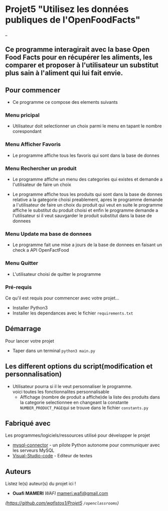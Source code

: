 
#
# Projet5 "Utilisez les données publiques de l'OpenFoodFacts"
_


## Ce programme interagirait avec la base Open Food Facts pour en récupérer les aliments, les comparer et proposer à l'utilisateur un substitut plus sain à l'aliment qui lui fait envie.

## Pour commencer
- Ce programme ce compose des elements suivants

### Menu pricipal

- Utilisateur doit selectionner un choix parmi le menu en tapant le nombre corespondant  

### Menu Afficher Favoris 

- Le programme affiche tous les favoris qui sont dans la base de donnes

### Menu Rechercher un produit

- Le programme affiche un menu des categories qui existes et demande a l'utilisateur de faire un choix

- Le programme affiche tous les produits qui sont dans la base de donnes relative a la gategorie choisi preablement, apres le programme demande a l'utilisateur de faire un choix du produit qui veut en suite le programme affiche le substitut du produit choisi
et enfin le programme demande a l'utilisateur si il veut sauvgarder
le produit substitut dans la base de donnees  

### Menu Update ma base de donnees

- Le programme fait une mise a jours de la base de donnees en faisant un check a API OpenFactFood  

### Menu Quitter
- L'utilisateur choisi de quitter le programme  

### Pré-requis

Ce qu'il est requis pour commencer avec votre projet...

- Installer Python3 
- Installer les dependances avec le fichier `requirements.txt`

## Démarrage

Pour lancer votre projet
 
- Taper dans un terminal `python3 main.py` 

## Les different options du script(modification et personnalisation)

- Utilisateur pourra si il le veut personnaliser le programme.   
voici toutes les fonctionnalites personnalisable  
    * Affichage (nombre de produit a affiche)de la liste des produits       dans la categorie selectionnee en changeant la constante           
    `NUMBER_PRODUCT_PAGE`qui se trouve dans le fichier 
    `constants.py`
    

## Fabriqué avec

Les programmes/logiciels/ressources utilisé pour développer le projet


* [mysql-connector](https://dev.mysql.com/doc/connector-python/en/) - un pilote Python autonome pour communiquer avec les serveurs MySQL
* [Visual-Studio-code](https://code.visualstudio.com) - Editeur de textes


## Auteurs
Listez le(s) auteur(s) du projet ici !
* **Ouafi MAMERI** _WAFI_ [mameri.wafi@gmail.com](https://github.com/wafistos1/Projet5)


_(https://github.com/wafistos1/Projet5 ``/openclassrooms``)_

